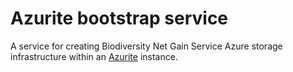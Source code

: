 # Azurite bootstrap service

A service for creating Biodiversity Net Gain Service Azure storage infrastructure within an [Azurite](https://hub.docker.com/_/microsoft-azure-storage-azurite) instance.
